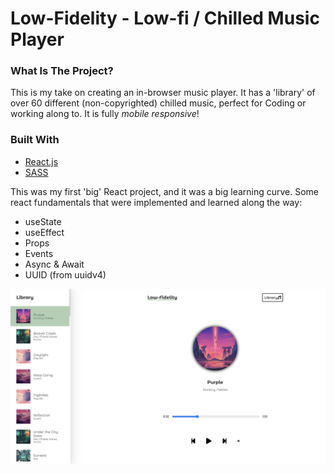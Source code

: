 # Low-Fidelity - Low-fi / Chilled Music Player

### What Is The Project?

This is my take on creating an in-browser music player. It has a 'library' of over 60 different (non-copyrighted) chilled music, perfect for Coding or working along to. It is fully *mobile responsive*!

### Built With

- [React.js](https://reactjs.org/)
- [SASS](https://sass-lang.com/)

This was my first 'big' React project, and it was a big learning curve. Some react fundamentals that were implemented and learned along the way:
- useState
- useEffect
- Props
- Events
- Async & Await
- UUID (from uuidv4)


![The App](./music.png)
